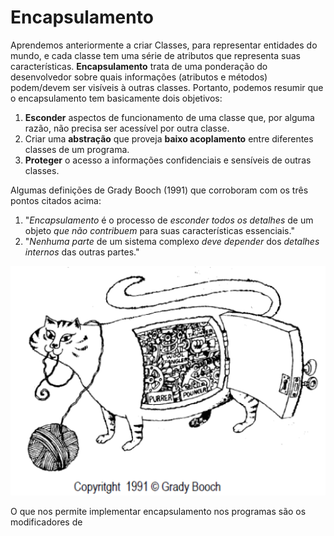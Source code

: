 # Encapsulamento

Aprendemos anteriormente a criar Classes, para representar entidades do mundo, e cada classe tem uma série de atributos que representa suas características.
**Encapsulamento** trata de uma ponderação do desenvolvedor sobre quais informações (atributos e métodos) podem/devem ser visíveis à outras classes.
Portanto, podemos resumir que o encapsulamento tem basicamente dois objetivos:
1. **Esconder** aspectos de funcionamento de uma classe que, por alguma razão, não precisa ser acessível por outra classe.
2. Criar uma **abstração** que proveja **baixo acoplamento** entre diferentes classes de um programa.
3. **Proteger** o acesso a informações confidenciais e sensíveis de outras classes.

Algumas definições de Grady Booch (1991) que corroboram com os três pontos citados acima:
1. "*Encapsulamento* é o processo de *esconder todos os detalhes* de um objeto *que não contribuem* para suas características essenciais."
2. "*Nenhuma parte* de um sistema complexo *deve depender* dos *detalhes internos* das outras partes."

![alt text](imgs/encapsulamento.png)

O que nos permite implementar encapsulamento nos programas são os modificadores de
